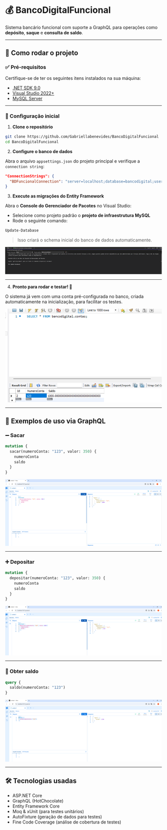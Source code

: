 # 💰 BancoDigitalFuncional

Sistema bancário funcional com suporte a GraphQL para operações como **depósito**, **saque** e **consulta de saldo**.

---

## 🚀 Como rodar o projeto

### ✅ Pré-requisitos

Certifique-se de ter os seguintes itens instalados na sua máquina:

- [.NET SDK 9.0](https://dotnet.microsoft.com/download)
- [Visual Studio 2022+](https://visualstudio.microsoft.com/)
- [MySQL Server](https://dev.mysql.com/downloads/)

---

### 🔧 Configuração inicial

1. **Clone o repositório**

```bash
git clone https://github.com/Gabriellabenevides/BancoDigitalFuncional
cd BancoDigitalFuncional
```

2. **Configure o banco de dados**

Abra o arquivo `appsettings.json` do projeto principal e verifique a `connection string`:

```json
"ConnectionStrings": {
  "BDFuncionalConnection": "server=localhost;database=bancodigital;user=root;password=root"
}
```

3. **Execute as migrações do Entity Framework**

Abra o **Console do Gerenciador de Pacotes** no Visual Studio:

- Selecione como projeto padrão o **projeto de infraestrutura MySQL**
- Rode o seguinte comando:

```powershell
Update-Database
```

> Isso criará o schema inicial do banco de dados automaticamente.

![Migração](image.png)

---

4. **Pronto para rodar e testar! 🎉**

O sistema já vem com uma conta pré-configurada no banco, criada automaticamente na inicialização, para facilitar os testes.

![Conta criada](image-1.png)

---

## 🧪 Exemplos de uso via GraphQL

### ➖ Sacar

```graphql
mutation {
  sacar(numeroConta: "123", valor: 350) {
    numeroConta
    saldo
  }
}
```

![Exemplo de saque](image-2.png)

---

### ➕ Depositar

```graphql
mutation {
  depositar(numeroConta: "123", valor: 350) {
    numeroConta
    saldo
  }
}
```

![Exemplo de depósito](image-3.png)

---

### 💼 Obter saldo

```graphql
query {
  saldo(numeroConta: "123")
}
```

![Consulta de saldo](image-4.png)

---

## 🛠️ Tecnologias usadas

- ASP.NET Core
- GraphQL (HotChocolate)
- Entity Framework Core
- Moq & xUnit (para testes unitários)
- AutoFixture (geração de dados para testes)
- Fine Code Coverage (análise de cobertura de testes)